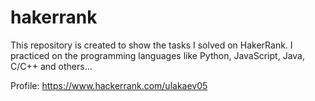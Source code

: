 # hakerrank

This repository is created to show the tasks I solved on HakerRank.
I practiced on the programming languages like Python, JavaScript, Java, C/C++ and others...

Profile: https://www.hackerrank.com/ulakaev05
